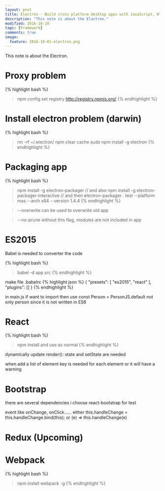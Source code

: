 ```yaml
---
layout: post
title: Electron - Build cross platform desktop apps with JavaScript, HTML, and CSS
description: "This note is about the Elactron."
modified: 2016-10-10
tags: [Framework]
comments: true
image:
  feature: 2016-10-01-electron.png
---
```


This note is about the Electron.

# Proxy problem

{% highlight bash %}
> npm config set registry http://registry.npmjs.org/
{% endhighlight %}

# Install electron problem (darwin)

{% highlight bash %}
> rm -rf ~/.electron/
> npm clear cache
> sudo npm install -g electron
{% endhighlight %}

# Packaging app

{% highlight bash %}
> npm install -g electron-packager
// and also
> npm install -g electron-packager-interactive
// and then
> electron-packager . test --platform mas --arch x64 --version 1.4.4
{% endhighlight %}

> --overwrite can be used to overwrite old app

> --no-prune without this flag, modules are not included in app


# ES2015

Babel is needed to converter the code

{% highlight bash %}
> babel -d app src
{% endhighlight %}

make file .babelrc
{% highlight json  %}
{
    "presets": [
            "es2015",
            "react"
    ],
    "plugins": []
}
{% endhighlight %}

in main.js if want to import then use
const Person = PersonJS.default
not only person
since it is not written in ES6

# React
{% highlight bash %}
> npm install and use as normal
{% endhighlight %}

dynamically update render():
state and setState are needed

when add a list of element
key is needed for each element or it will have a warning

# Bootstrap
there are several dependencies
i choose react-bootstrap for test

event like onChange, onClick......
either
this.handleChange = this.handleChange.bind(this);
or
(e) => this.handleChange(e)

# Redux (Upcoming)

# Webpack

{% highlight bash %}
> npm install webpack -g
{% endhighlight %}
